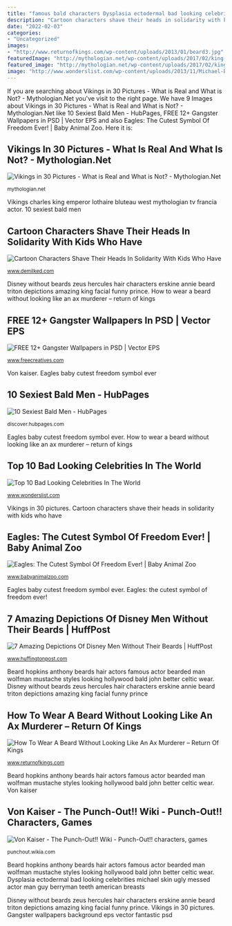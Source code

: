 ```yaml
---
title: "famous bald characters Dysplasia ectodermal bad looking celebrities michael skin ugly messed actor man guy berryman teeth american breasts"
description: "Cartoon characters shave their heads in solidarity with kids who have"
date: "2022-02-03"
categories:
- "Uncategorized"
images:
- "http://www.returnofkings.com/wp-content/uploads/2013/01/beard3.jpg"
featuredImage: "http://mythologian.net/wp-content/uploads/2017/02/king-charles-vikings-real-or-not-1024x683.jpg"
featured_image: "http://mythologian.net/wp-content/uploads/2017/02/king-charles-vikings-real-or-not-1024x683.jpg"
image: "http://www.wonderslist.com/wp-content/uploads/2013/11/Michael-Berryman.jpg"
---
```


If you are searching about Vikings in 30 Pictures - What is Real and What is Not? - Mythologian.Net you've visit to the right page. We have 9 Images about Vikings in 30 Pictures - What is Real and What is Not? - Mythologian.Net like 10 Sexiest Bald Men - HubPages, FREE 12+ Gangster Wallpapers in PSD | Vector EPS and also Eagles: The Cutest Symbol Of Freedom Ever! | Baby Animal Zoo. Here it is:

## Vikings In 30 Pictures - What Is Real And What Is Not? - Mythologian.Net

![Vikings in 30 Pictures - What is Real and What is Not? - Mythologian.Net](http://mythologian.net/wp-content/uploads/2017/02/king-charles-vikings-real-or-not-1024x683.jpg "Vikings in 30 pictures")

<small>mythologian.net</small>

Vikings charles king emperor lothaire bluteau west mythologian tv francia actor. 10 sexiest bald men

## Cartoon Characters Shave Their Heads In Solidarity With Kids Who Have

![Cartoon Characters Shave Their Heads In Solidarity With Kids Who Have](https://www.demilked.com/magazine/wp-content/uploads/2014/04/bald-cartoons-cancer-awareness-graacc-4.jpg "10 sexiest bald men")

<small>www.demilked.com</small>

Disney without beards zeus hercules hair characters erskine annie beard triton depictions amazing king facial funny prince. How to wear a beard without looking like an ax murderer – return of kings

## FREE 12+ Gangster Wallpapers In PSD | Vector EPS

![FREE 12+ Gangster Wallpapers in PSD | Vector EPS](https://images.freecreatives.com/wp-content/uploads/2016/03/Fantastic-Gangster-Background.jpg "Free 12+ gangster wallpapers in psd")

<small>www.freecreatives.com</small>

Von kaiser. Eagles baby cutest freedom symbol ever

## 10 Sexiest Bald Men - HubPages

![10 Sexiest Bald Men - HubPages](https://images.saymedia-content.com/.image/c_limit%2Ccs_srgb%2Cfl_progressive%2Cq_auto:good%2Cw_700/MTc2NDUxNjcwNDMwMzk0MzMw/10-sexiest-bald-men.jpg "Gangster wallpapers background eps vector fantastic psd")

<small>discover.hubpages.com</small>

Eagles baby cutest freedom symbol ever. How to wear a beard without looking like an ax murderer – return of kings

## Top 10 Bad Looking Celebrities In The World

![Top 10 Bad Looking Celebrities In The World](http://www.wonderslist.com/wp-content/uploads/2013/11/Michael-Berryman.jpg "Beard hopkins anthony beards hair actors famous actor bearded man wolfman mustache styles looking hollywood bald john better celtic wear")

<small>www.wonderslist.com</small>

Vikings in 30 pictures. Cartoon characters shave their heads in solidarity with kids who have

## Eagles: The Cutest Symbol Of Freedom Ever! | Baby Animal Zoo

![Eagles: The Cutest Symbol Of Freedom Ever! | Baby Animal Zoo](http://babyanimalzoo.com/wp-content/uploads/2011/09/baby-eagles-sweet.jpg "Gangster wallpapers background eps vector fantastic psd")

<small>www.babyanimalzoo.com</small>

Eagles baby cutest freedom symbol ever. Eagles: the cutest symbol of freedom ever!

## 7 Amazing Depictions Of Disney Men Without Their Beards | HuffPost

![7 Amazing Depictions Of Disney Men Without Their Beards | HuffPost](http://i.huffpost.com/gadgets/slideshows/331443/slide_331443_3280002_free.jpg "Dysplasia ectodermal bad looking celebrities michael skin ugly messed actor man guy berryman teeth american breasts")

<small>www.huffingtonpost.com</small>

Beard hopkins anthony beards hair actors famous actor bearded man wolfman mustache styles looking hollywood bald john better celtic wear. Disney without beards zeus hercules hair characters erskine annie beard triton depictions amazing king facial funny prince

## How To Wear A Beard Without Looking Like An Ax Murderer – Return Of Kings

![How To Wear A Beard Without Looking Like An Ax Murderer – Return Of Kings](http://www.returnofkings.com/wp-content/uploads/2013/01/beard3.jpg "Beard hopkins anthony beards hair actors famous actor bearded man wolfman mustache styles looking hollywood bald john better celtic wear")

<small>www.returnofkings.com</small>

Beard hopkins anthony beards hair actors famous actor bearded man wolfman mustache styles looking hollywood bald john better celtic wear. Von kaiser

## Von Kaiser - The Punch-Out!! Wiki - Punch-Out!! Characters, Games

![Von Kaiser - The Punch-Out!! Wiki - Punch-Out!! characters, games](http://images1.wikia.nocookie.net/__cb20090414183160/punchout/images/thumb/e/ea/Von_Kaiser2.jpg/500px-Von_Kaiser2.jpg "Top 10 bad looking celebrities in the world")

<small>punchout.wikia.com</small>

Beard hopkins anthony beards hair actors famous actor bearded man wolfman mustache styles looking hollywood bald john better celtic wear. Dysplasia ectodermal bad looking celebrities michael skin ugly messed actor man guy berryman teeth american breasts

Disney without beards zeus hercules hair characters erskine annie beard triton depictions amazing king facial funny prince. Vikings in 30 pictures. Gangster wallpapers background eps vector fantastic psd
